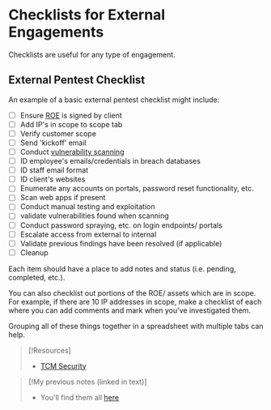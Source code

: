 

# Checklists for External Engagements
Checklists are useful for any type of engagement.
## External Pentest Checklist
An example of a basic external pentest checklist might include:
- [ ] Ensure [ROE](/PNPT/PEH/legal-and-reports/common-legal-documents.md) is signed by client
- [ ] Add IP's in scope to scope tab
- [ ] Verify customer scope
- [ ] Send 'kickoff' email
- [ ] Conduct [vulnerability scanning](/PNPT/PEH/scanning-enumeration/nessus-vuln-scanning.md)
- [ ] ID employee's emails/credentials in breach databases
- [ ] ID staff email format
- [ ] ID client's websites
- [ ] Enumerate any accounts on portals, password reset functionality, etc.
- [ ] Scan web apps if present
- [ ] Conduct manual testing and exploitation
- [ ] validate vulnerabilities found when scanning
- [ ] Conduct password spraying, etc. on login endpoints/ portals
- [ ] Escalate access from external to internal
- [ ] Validate previous findings have been resolved (if applicable)
- [ ] Cleanup

Each item should have a place to add notes and status (i.e. pending, completed, etc.).

You can also checklist out portions of the ROE/ assets which are in scope. For example, if there are 10 IP addresses in scope, make a checklist of each where you can add comments and mark when you've investigated them.

Grouping all of these things together in a spreadsheet with multiple tabs can help.

> [!Resources]
> - [TCM Security](https://tcm-sec.com/)

> [!My previous notes (linked in text)]
> - You'll find them all [here](https://github.com/TrshPuppy/obsidian-notes)

